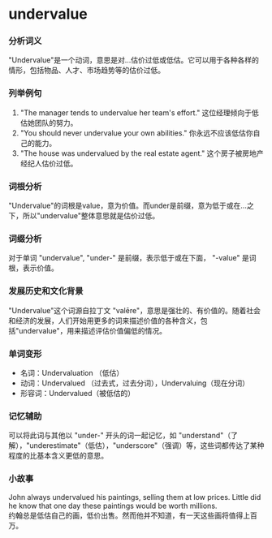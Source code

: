 # undervalue

### 分析词义

  

"Undervalue"是一个动词，意思是对...估价过低或低估。它可以用于各种各样的情形，包括物品、人才、市场趋势等的估价过低。

  

### 列举例句

  

1.  "The manager tends to undervalue her team's effort." 这位经理倾向于低估她团队的努力。
2.  "You should never undervalue your own abilities." 你永远不应该低估你自己的能力。
3.  "The house was undervalued by the real estate agent." 这个房子被房地产经纪人估价过低。

  

### 词根分析

  

"Undervalue"的词根是value，意为价值。而under是前缀，意为低于或在...之下，所以"undervalue"整体意思就是估价过低。

  

### 词缀分析

  

对于单词 "undervalue", "under-" 是前缀，表示低于或在下面， "-value" 是词根，表示价值。

  

### 发展历史和文化背景

  

"Undervalue"这个词源自拉丁文 "valēre"，意思是强壮的、有价值的。随着社会和经济的发展，人们开始用更多的词来描述价值的各种含义，包括"undervalue"，用来描述评估价值偏低的情况。

  

### 单词变形

  

*   名词：Undervaluation （低估）
*   动词：Undervalued （过去式，过去分词），Undervaluing（现在分词）
*   形容词：Undervalued（被低估的）

  

### 记忆辅助

  

可以将此词与其他以 "under-" 开头的词一起记忆，如 "understand"（了解），"underestimate"（低估），"underscore"（强调）等，这些词都传达了某种程度的比基本含义更低的意思。

  

### 小故事

  

John always undervalued his paintings, selling them at low prices. Little did he know that one day these paintings would be worth millions.  
约翰总是低估自己的画，低价出售。然而他并不知道，有一天这些画将值得上百万。
